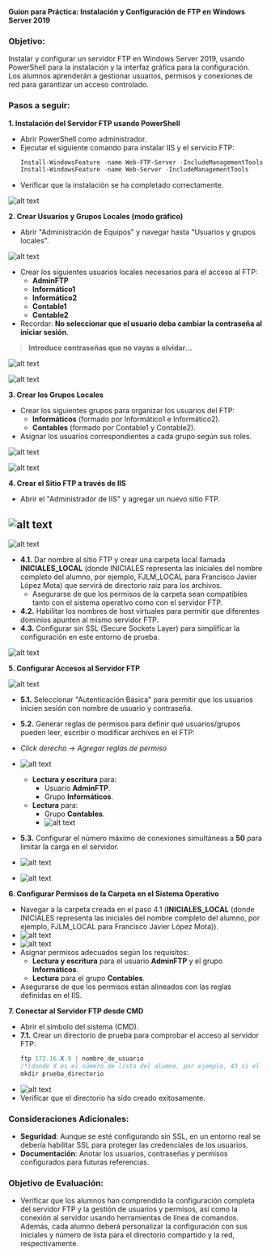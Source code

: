 **Guion para Práctica: Instalación y Configuración de FTP en Windows Server 2019**

### Objetivo:
Instalar y configurar un servidor FTP en Windows Server 2019, usando PowerShell para la instalación y la interfaz gráfica para la configuración. Los alumnos aprenderán a gestionar usuarios, permisos y conexiones de red para garantizar un acceso controlado.

### Pasos a seguir:

**1. Instalación del Servidor FTP usando PowerShell**
   - Abrir PowerShell como administrador.
   - Ejecutar el siguiente comando para instalar IIS y el servicio FTP:
     ```powershell
     Install-WindowsFeature -name Web-FTP-Server -IncludeManagementTools
     Install-WindowsFeature -name Web-Server -IncludeManagementTools
     ```
   - Verificar que la instalación se ha completado correctamente.
  
  ![alt text](image-5.png)

**2. Crear Usuarios y Grupos Locales (modo gráfico)**
   - Abrir "Administración de Equipos" y navegar hasta "Usuarios y grupos locales".

![alt text](image-6.png)

   - Crear los siguientes usuarios locales necesarios para el acceso al FTP:
     - **AdminFTP**
     - **Informático1**
     - **Informático2**
     - **Contable1**
     - **Contable2**
   - Recordar: **No seleccionar que el usuario deba cambiar la contraseña al iniciar sesión**.

> **Introduce contraseñas que no vayas a olvidar...**

![alt text](image-7.png)

![alt text](image-8.png)

**3. Crear los Grupos Locales**
   - Crear los siguientes grupos para organizar los usuarios del FTP:
     - **Informáticos** (formado por Informático1 e Informático2).
     - **Contables** (formado por Contable1 y Contable2).
   - Asignar los usuarios correspondientes a cada grupo según sus roles.

![alt text](image-9.png)

![alt text](image-10.png)

**4. Crear el Sitio FTP a través de IIS**
   - Abrir el "Administrador de IIS" y agregar un nuevo sitio FTP.

![alt text](image-11.png)
---
![alt text](image-12.png)

   - **4.1.** Dar nombre al sitio FTP y crear una carpeta local llamada **INICIALES_LOCAL** (donde INICIALES representa las iniciales del nombre completo del alumno, por ejemplo, FJLM_LOCAL para Francisco Javier López Mota) que servirá de directorio raíz para los archivos.
     - Asegurarse de que los permisos de la carpeta sean compatibles tanto con el sistema operativo como con el servidor FTP.
   - **4.2.** Habilitar los nombres de host virtuales para permitir que diferentes dominios apunten al mismo servidor FTP.
   - **4.3.** Configurar sin SSL (Secure Sockets Layer) para simplificar la configuración en este entorno de prueba.

![alt text](image-13.png)

**5. Configurar Accesos al Servidor FTP**

![alt text](image-14.png)

   - **5.1.** Seleccionar "Autenticación Básica" para permitir que los usuarios inicien sesión con nombre de usuario y contraseña.
   - **5.2.** Generar reglas de permisos para definir qué usuarios/grupos pueden leer, escribir o modificar archivos en el FTP:
   - *Click derecho -> Agregar reglas de permiso*
   - ![alt text](image-16.png)
     - **Lectura y escritura** para:
       - Usuario **AdminFTP**.
       - Grupo **Informáticos**.
     - **Lectura** para:
       - Grupo **Contables**.
       - ![alt text](image-15.png)

   - **5.3.** Configurar el número máximo de conexiones simultáneas a **50** para limitar la carga en el servidor.
   - ![alt text](image-17.png)
   - ![alt text](image-18.png)
   

**6. Configurar Permisos de la Carpeta en el Sistema Operativo**
   - Navegar a la carpeta creada en el paso 4.1 (**INICIALES_LOCAL** (donde INICIALES representa las iniciales del nombre completo del alumno, por ejemplo, FJLM_LOCAL para Francisco Javier López Mota)).
   - ![alt text](image-19.png)
   - ![alt text](image-20.png)
   - Asignar permisos adecuados según los requisitos:
     - **Lectura y escritura** para el usuario **AdminFTP** y el grupo **Informáticos**.
     - **Lectura** para el grupo **Contables**.
   - Asegurarse de que los permisos están alineados con las reglas definidas en el IIS.

**7. Conectar al Servidor FTP desde CMD**
   - Abrir el símbolo del sistema (CMD).
   - **7.1.** Crear un directorio de prueba para comprobar el acceso al servidor FTP:
     ```java
     ftp 172.16.X.9 | nombre_de_usuario
     /*(donde X es el número de lista del alumno, por ejemplo, 43 si el alumno es el número 43)*/
     mkdir prueba_directorio
     ```
   - ![alt text](image-21.png)
   - Verificar que el directorio ha sido creado exitosamente.

### Consideraciones Adicionales:
- **Seguridad**: Aunque se esté configurando sin SSL, en un entorno real se debería habilitar SSL para proteger las credenciales de los usuarios.
- **Documentación**: Anotar los usuarios, contraseñas y permisos configurados para futuras referencias.

### Objetivo de Evaluación:
- Verificar que los alumnos han comprendido la configuración completa del servidor FTP y la gestión de usuarios y permisos, así como la conexión al servidor usando herramientas de línea de comandos. Además, cada alumno deberá personalizar la configuración con sus iniciales y número de lista para el directorio compartido y la red, respectivamente.

